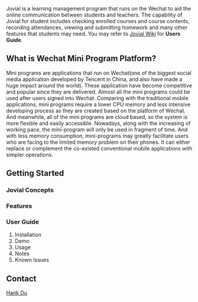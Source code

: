 Jovial is a learning management program that runs on the Wechat to aid the online communication between students and teachers. The capability of Jovial for student includes checking enrolled courses and course contents, recording attendances, viewing and submitting homework and many other features that students may need.
You may refer to [Jovial Wiki](https://git.uwaterloo.ca/f36gao/651_project/wikis/home) for **Users Guide**.

## What is Wechat Mini Program Platform?
Mini programs are applications that run on Wechat(one of the biggest social media application developed by Tencent in China, and also have made a huge impact around the world). These application have become competitive and popular since they are delivered. Almost all the mini programs could be used after users signed into Wechat. Comparing with the traditional mobile applications, mini programs require a lower CPU memory and less intensive developing process as they are created based on the platform of Wechat. And meanwhile, all of the mini programs are cloud based, so the system is more flexible and easily accessible.
Nowadays, along with the increasing of working pace, the mini-program will only be used in fragment of time. And with less memory consumption, mini-programs may greatly facilitate users who are facing to the limited memory problem  on their phones. It can either replace or complement the co-existed conventional mobile applications with simpler operations. 


## Getting Started

### Jovial Concepts

### Features

### User Guide
1. Installation
2. Demo
3. Usage
4. Notes
5. Known Issues

## Contact
[Hank Du](mailto:hank.du@uwaterloo.ca)